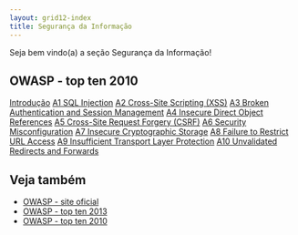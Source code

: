 ```yaml
---
layout: grid12-index
title: Segurança da Informação
---
```


Seja bem vindo(a) a seção Segurança da Informação!
   



OWASP - top ten 2010
---

<div class="list-group">
    <a href="/seguranca-da-informacao/owasp-topten-2010/" class="list-group-item">Introdução</a>
    <a href="/seguranca-da-informacao/owasp-topten-2010/a01-injection" class="list-group-item">A1 SQL Injection</a>
    <a href="/seguranca-da-informacao/owasp-topten-2010/a02-cross-site-scripting/" class="list-group-item">A2 Cross-Site Scripting (XSS)</a>
    <a href="/seguranca-da-informacao/owasp-topten-2010/a03-broken-authentication/" class="list-group-item">A3 Broken Authentication and Session Management</a>
    <a href="/seguranca-da-informacao/owasp-topten-2010/a04-insecure-direct-object/" class="list-group-item">A4 Insecure Direct Object References</a>
    <a href="/seguranca-da-informacao/owasp-topten-2010/a05-csrf/" class="list-group-item">A5 Cross-Site Request Forgery (CSRF)</a>
    <a href="/seguranca-da-informacao/owasp-topten-2010/a06-security-misconfiguration/" class="list-group-item">A6 Security Misconfiguration</a>
    <a href="/seguranca-da-informacao/owasp-topten-2010/a07-insecure-cryptographic-storage/" class="list-group-item">A7 Insecure Cryptographic Storage</a>
    <a href="/seguranca-da-informacao/owasp-topten-2010/a08-failure-to-restrict-url/" class="list-group-item">A8 Failure to Restrict URL Access</a>
    <a href="/seguranca-da-informacao/owasp-topten-2010/a09-transport-layer/" class="list-group-item">A9 Insufficient Transport Layer Protection</a>
    <a href="/seguranca-da-informacao/owasp-topten-2010/a10-unvalidated-redirects-forwards/" class="list-group-item">A10 Unvalidated Redirects and Forwards</a>
</div> 



Veja também
---

- [OWASP - site oficial](https://www.owasp.org/index.php/Main_Page "link-externo")
- [OWASP - top ten 2013](https://www.owasp.org/index.php/Top10#OWASP_Top_10_for_2013 "link-externo")
- [OWASP - top ten 2010](https://www.owasp.org/index.php/Top10#OWASP_Top_10_for_2010 "link-externo")

